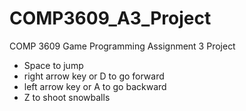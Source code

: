 # COMP3609_A3_Project
COMP 3609 Game Programming Assignment 3 Project
- Space to jump
- right arrow key or D to go forward
- left arrow key or A to go backward
- Z to shoot snowballs

